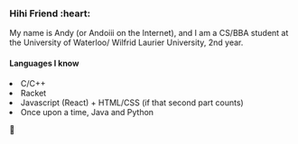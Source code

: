 <h3>Hihi Friend :heart:</h3>
My name is Andy (or Andoiii on the Internet), and I am a CS/BBA student at the University of Waterloo/ Wilfrid Laurier University, 2nd year.

<h4>Languages I know </h4>
<list>
  <li>C/C++</li>
  <li>Racket</li>
  <li>Javascript (React) + HTML/CSS (if that second part counts)</li>
  <li>Once upon a time, Java and Python</li>
</list>

🐉

<!--
**Andoiiii/Andoiiii** is a ✨ _special_ ✨ repository because its `README.md` (this file) appears on your GitHub profile.

Here are some ideas to get you started:

- 🔭 I’m currently working on ...
- 🌱 I’m currently learning ...
- 👯 I’m looking to collaborate on ...
- 🤔 I’m looking for help with ...
- 💬 Ask me about ...
- 📫 How to reach me: ...
- 😄 Pronouns: ...
- ⚡ Fun fact: ...
-->
